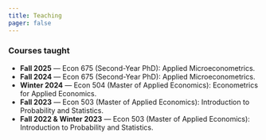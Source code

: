 ```yaml
---
title: Teaching
pager: false
---
```


### Courses taught

- **Fall 2025** — Econ 675 (Second-Year PhD): Applied Microeconometrics.
- **Fall 2024** — Econ 675 (Second-Year PhD): Applied Microeconometrics.
- **Winter 2024** — Econ 504 (Master of Applied Economics): Econometrics for Applied Economics.
- **Fall 2023** — Econ 503 (Master of Applied Economics): Introduction to Probability and Statistics.
- **Fall 2022 & Winter 2023** — Econ 503 (Master of Applied Economics): Introduction to Probability and Statistics.
